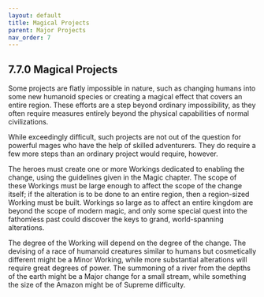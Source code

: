 ```yaml
---
layout: default
title: Magical Projects
parent: Major Projects
nav_order: 7
---
```


## 7.7.0 Magical Projects

Some projects are flatly impossible in nature, such as changing humans into some new humanoid species or creating a magical effect that covers an entire region.
These efforts are a step beyond ordinary impossibility, as they often require measures entirely beyond the physical capabilities of normal civilizations.

While exceedingly difficult, such projects are not out of the question for powerful mages who have the help of skilled adventurers.
They do require a few more steps than an ordinary project would require, however.

The heroes must create one or more Workings dedicated to enabling the change, using the guidelines given in the Magic chapter.
The scope of these Workings must be large enough to affect the scope of the change itself; if the alteration is to be done to an entire region, then a region-sized Working must be built.
Workings so large as to affect an entire kingdom are beyond the scope of modern magic, and only some special quest into the fathomless past could discover the keys to grand, world-spanning alterations.

The degree of the Working will depend on the degree of the change.
The devising of a race of humanoid creatures similar to humans but cosmetically different might be a Minor Working, while more substantial alterations will require great degrees of power.
The summoning of a river from the depths of the earth might be a Major change for a small stream, while something the size of the Amazon might be of Supreme difficulty.
